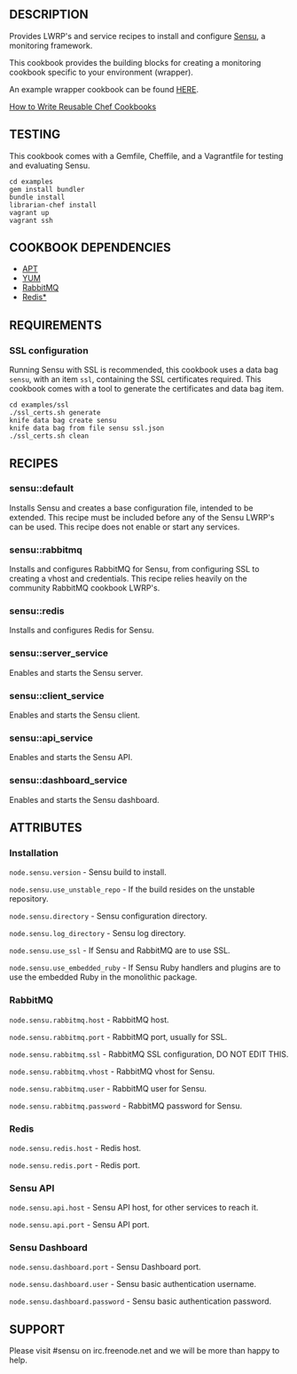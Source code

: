 ## DESCRIPTION

Provides LWRP's and service recipes to install and configure
[Sensu](https://github.com/sensu/sensu/wiki), a monitoring framework.

This cookbook provides the building blocks for creating a monitoring
cookbook specific to your environment (wrapper).

An example wrapper cookbook can be found
[HERE](https://github.com/portertech/chef-monitor).

[How to Write Reusable Chef Cookbooks](http://bit.ly/10r993N)

## TESTING

This cookbook comes with a Gemfile, Cheffile, and a Vagrantfile for
testing and evaluating Sensu.

```
cd examples
gem install bundler
bundle install
librarian-chef install
vagrant up
vagrant ssh
```

## COOKBOOK DEPENDENCIES

* [APT](http://community.opscode.com/cookbooks/apt)
* [YUM](http://community.opscode.com/cookbooks/yum)
* [RabbitMQ](http://community.opscode.com/cookbooks/rabbitmq)
* [Redis*](https://github.com/miah/chef-redis)

## REQUIREMENTS

### SSL configuration

Running Sensu with SSL is recommended, this cookbook uses a data bag
`sensu`, with an item `ssl`, containing the SSL certificates required.
This cookbook comes with a tool to generate the certificates and data
bag item.

```
cd examples/ssl
./ssl_certs.sh generate
knife data bag create sensu
knife data bag from file sensu ssl.json
./ssl_certs.sh clean
```

## RECIPES

### sensu::default

Installs Sensu and creates a base configuration file, intended to be
extended. This recipe must be included before any of the Sensu LWRP's
can be used. This recipe does not enable or start any services.

### sensu::rabbitmq

Installs and configures RabbitMQ for Sensu, from configuring SSL to
creating a vhost and credentials. This recipe relies heavily on the
community RabbitMQ cookbook LWRP's.

### sensu::redis

Installs and configures Redis for Sensu.

### sensu::server_service

Enables and starts the Sensu server.

### sensu::client_service

Enables and starts the Sensu client.

### sensu::api_service

Enables and starts the Sensu API.

### sensu::dashboard_service

Enables and starts the Sensu dashboard.

## ATTRIBUTES

### Installation

`node.sensu.version` - Sensu build to install.

`node.sensu.use_unstable_repo` - If the build resides on the
unstable repository.

`node.sensu.directory` - Sensu configuration directory.

`node.sensu.log_directory` - Sensu log directory.

`node.sensu.use_ssl` - If Sensu and RabbitMQ are to use SSL.

`node.sensu.use_embedded_ruby` - If Sensu Ruby handlers and plugins
are to use the embedded Ruby in the monolithic package.

### RabbitMQ

`node.sensu.rabbitmq.host` - RabbitMQ host.

`node.sensu.rabbitmq.port` - RabbitMQ port, usually for SSL.

`node.sensu.rabbitmq.ssl` - RabbitMQ SSL configuration, DO NOT EDIT THIS.

`node.sensu.rabbitmq.vhost` - RabbitMQ vhost for Sensu.

`node.sensu.rabbitmq.user` - RabbitMQ user for Sensu.

`node.sensu.rabbitmq.password` - RabbitMQ password for Sensu.

### Redis

`node.sensu.redis.host` - Redis host.

`node.sensu.redis.port` - Redis port.

### Sensu API

`node.sensu.api.host` - Sensu API host, for other services to reach it.

`node.sensu.api.port` - Sensu API port.

### Sensu Dashboard

`node.sensu.dashboard.port` - Sensu Dashboard port.

`node.sensu.dashboard.user` - Sensu basic authentication username.

`node.sensu.dashboard.password` - Sensu basic authentication password.

## SUPPORT

Please visit #sensu on irc.freenode.net and we will be more than happy
to help.
